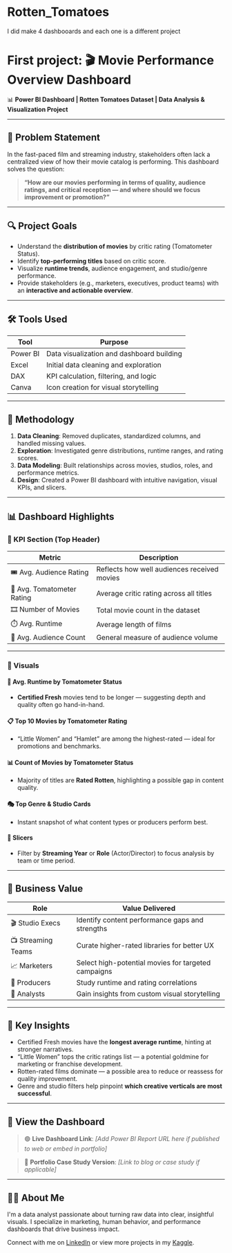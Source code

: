 # Rotten_Tomatoes

I did make 4 dashbooards and each one is a different project


# First project: 🎬 Movie Performance Overview Dashboard

📊 **Power BI Dashboard | Rotten Tomatoes Dataset | Data Analysis & Visualization Project**

---

## 🧩 Problem Statement

In the fast-paced film and streaming industry, stakeholders often lack a centralized view of how their movie catalog is performing. This dashboard solves the question:

> **“How are our movies performing in terms of quality, audience ratings, and critical reception — and where should we focus improvement or promotion?”**

---

## 🔍 Project Goals

* Understand the **distribution of movies** by critic rating (Tomatometer Status).
* Identify **top-performing titles** based on critic score.
* Visualize **runtime trends**, audience engagement, and studio/genre performance.
* Provide stakeholders (e.g., marketers, executives, product teams) with an **interactive and actionable overview**.

---

## 🛠 Tools Used

| Tool     | Purpose                                   |
| -------- | ----------------------------------------- |
| Power BI | Data visualization and dashboard building |
| Excel    | Initial data cleaning and exploration     |
| DAX      | KPI calculation, filtering, and logic     |
| Canva    | Icon creation for visual storytelling     |

---

## 🧪 Methodology

1. **Data Cleaning**: Removed duplicates, standardized columns, and handled missing values.
2. **Exploration**: Investigated genre distributions, runtime ranges, and rating scores.
3. **Data Modeling**: Built relationships across movies, studios, roles, and performance metrics.
4. **Design**: Created a Power BI dashboard with intuitive navigation, visual KPIs, and slicers.

---

## 📊 Dashboard Highlights

### 🎯 KPI Section (Top Header)

| Metric                     | Description                                 |
| -------------------------- | ------------------------------------------- |
| 🎟️ Avg. Audience Rating   | Reflects how well audiences received movies |
| 🍅 Avg. Tomatometer Rating | Average critic rating across all titles     |
| 🎞️ Number of Movies       | Total movie count in the dataset            |
| ⏱️ Avg. Runtime            | Average length of films                     |
| 👥 Avg. Audience Count     | General measure of audience volume          |

---

### 🧩 Visuals

#### 🥧 Avg. Runtime by Tomatometer Status

* **Certified Fresh** movies tend to be longer — suggesting depth and quality often go hand-in-hand.

#### 📋 Top 10 Movies by Tomatometer Rating

* “Little Women” and “Hamlet” are among the highest-rated — ideal for promotions and benchmarks.

#### 📊 Count of Movies by Tomatometer Status

* Majority of titles are **Rated Rotten**, highlighting a possible gap in content quality.

#### 🎭 Top Genre & Studio Cards

* Instant snapshot of what content types or producers perform best.

#### 🧰 Slicers

* Filter by **Streaming Year** or **Role** (Actor/Director) to focus analysis by team or time period.

---

## 💼 Business Value

| Role               | Value Delivered                                     |
| ------------------ | --------------------------------------------------- |
| 🎬 Studio Execs    | Identify content performance gaps and strengths     |
| 📺 Streaming Teams | Curate higher-rated libraries for better UX         |
| 📈 Marketers       | Select high-potential movies for targeted campaigns |
| 🎥 Producers       | Study runtime and rating correlations               |
| 🧪 Analysts        | Gain insights from custom visual storytelling       |

---

## 📌 Key Insights

* Certified Fresh movies have the **longest average runtime**, hinting at stronger narratives.
* “Little Women” tops the critic ratings list — a potential goldmine for marketing or franchise development.
* Rotten-rated films dominate — a possible area to reduce or reassess for quality improvement.
* Genre and studio filters help pinpoint **which creative verticals are most successful**.

---

## 🔗 View the Dashboard

> 🟢 **Live Dashboard Link**: *\[Add Power BI Report URL here if published to web or embed in portfolio]*

> 💼 **Portfolio Case Study Version**: *\[Link to blog or case study if applicable]*

---

## 🙋‍♀️ About Me

I'm a data analyst passionate about turning raw data into clear, insightful visuals. I specialize in marketing, human behavior, and performance dashboards that drive business impact.

Connect with me on [LinkedIn](https://www.linkedin.com/in/fatimah-nk-datascientist) or view more projects in my [Kaggle](https://www.kaggle.com/fatimakiraz).
